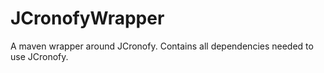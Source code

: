 # JCronofyWrapper

A maven wrapper around JCronofy. Contains all dependencies needed to use JCronofy.